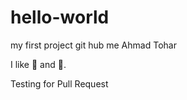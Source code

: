 # hello-world
my first project git hub me Ahmad Tohar

I like :guitar: and :dancer:.

Testing for Pull Request

